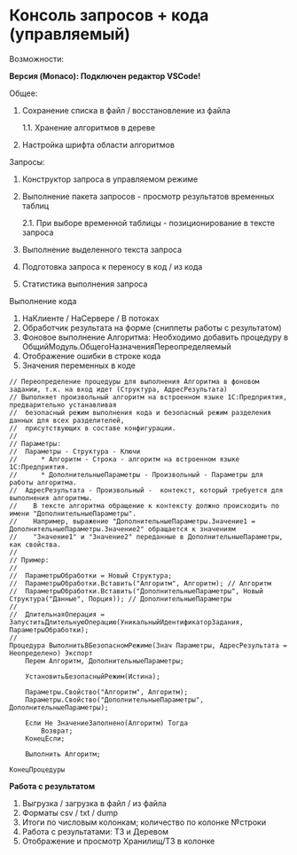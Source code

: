 # **Консоль запросов + кода (управляемый)**


Возможности:



**Версия (Monaco): Подключен редактор VSCode!**


Общее:

1. Сохранение списка в файл / восстановление из файла

    1.1. Хранение алгоритмов в дереве
    
2. Настройка шрифта области алгоритмов

Запросы:

1. Конструктор запроса в управляемом режиме
2. Выполнение пакета запросов - просмотр результатов временных таблиц

    2.1. При выборе временной таблицы - позиционирование в тексте запроса
    
3. Выполнение выделенного текста запроса
4. Подготовка запроса к переносу в код / из кода
5. Статистика выполнения запроса

Выполнение кода

1. НаКлиенте / НаСервере / В потоках
2. Обработчик результата на форме (сниппеты работы с результатом)
3. Фоновое выполнение Алгоритма: Необходимо добавить процедуру в 	ОбщийМодуль.ОбщегоНазначенияПереопределяемый
4. Отображение ошибки в строке кода
5. Значения переменных в коде


```
// Переопределение процедуры для выполнения Алгоритма в фоновом задании, т.к. на вход идет (Структура, АдресРезультата)
// Выполняет произвольный алгоритм на встроенном языке 1С:Предприятия, предварительно устанавливая
//  безопасный режим выполнения кода и безопасный режим разделения данных для всех разделителей,
//  присутствующих в составе конфигурации.
//
// Параметры:
//  Параметры - Структура - Ключи
//      * Алгоритм - Строка - алгоритм на встроенном языке 1С:Предприятия.
//      * ДополнительныеПараметры - Произвольный - Параметры для работы алгоритма.
//  АдресРезультата - Произвольный -  контекст, который требуется для выполнения алгоритмы.
//    В тексте алгоритма обращение к контексту должно происходить по имени "ДополнительныеПараметры".
//    Например, выражение "ДополнительныеПараметры.Значение1 = ДополнительныеПараметры.Значение2" обращается к значениям
//    "Значение1" и "Значение2" переданные в ДополнительныеПараметры, как свойства.
//
// Пример:
//
//  ПараметрыОбработки = Новый Структура;
//  ПараметрыОбработки.Вставить("Алгоритм", Алгоритм); // Алгоритм
//  ПараметрыОбработки.Вставить("ДополнительныеПараметры", Новый Структура("Данные", Порция)); // ДополнительныеПараметры
//
//  ДлительнаяОперация = ЗапуститьДлительнуюОперацию(УникальныйИдентификаторЗадания, ПараметрыОбработки);
//
Процедура ВыполнитьВБезопасномРежиме(Знач Параметры, АдресРезультата = Неопределено) Экспорт
    Перем Алгоритм, ДополнительныеПараметры;

	УстановитьБезопасныйРежим(Истина);

    Параметры.Свойство("Алгоритм", Алгоритм);
    Параметры.Свойство("ДополнительныеПараметры", ДополнительныеПараметры);

    Если Не ЗначениеЗаполнено(Алгоритм) Тогда
        Возврат;
    КонецЕсли;

	Выполнить Алгоритм;

КонецПроцедуры
```


**Работа с результатом**

1. Выгрузка / загрузка в файл / из файла
2. Форматы csv / txt / dump
3. Итоги по числовым колонкам; количество по колонке №строки
4. Работа с результатами: ТЗ и Деревом
5. Отображение и просмотр Хранилищ/ТЗ в колонке



